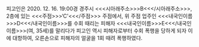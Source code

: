 피고인은 2020. 12. 16. 19:00경 경주시 <<<시아래주소>>>B<<</시아래주소>>>, 2층에 있는 <<<주점>>>‘C'<<</주점>>> 주점에서, 위 주점 업주인 <<<내국인이름>>>D<<</내국인이름>>>를 수회 때리는 피해자 <<<내국인이름>>>E<<</내국인이름>>>(여, 35세)를 말리다가 피고인 역시 피해자로부터 수회 폭행을 당하게 되자 이에 대항하여, 오른손으로 피해자의 얼굴을 1회 때려 폭행하였다.